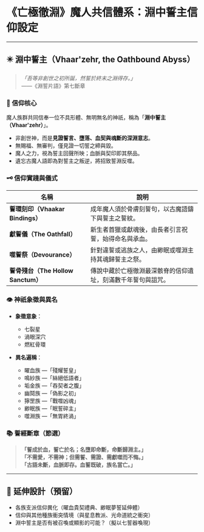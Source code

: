 # 《亡極徹淵》魔人共信體系：淵中誓主信仰設定

---

## ✴️ 淵中誓主（Vhaar'zehr, the Oathbound Abyss）

> *「吾等非創世之初所誕，然誓於終末之淵得存。」*  
> ——《淵誓片語》第七斷章

### 📖 信仰核心
魔人族群共同信奉一位不具形體、無明無名的神祇，稱為「**淵中誓主（Vhaar'zehr）**」。

- 非創世神，而是**見證誓言、墮落、血契與魂斷的深淵意志**。
- 無賜福、無審判，僅見證一切誓之締與毀。
- 魔人之力，視為誓主回聲所映；血脈與契印即其祭品。
- 遺忘古魔人語即為對誓主之叛逆，將招致誓淵反噬。

### 🗝 信仰實踐與儀式
| 名稱 | 說明 |
|------|------|
| **誓環刻印（Vhaakar Bindings）** | 成年魔人須於骨膚刻誓句，以古魔語鑄下與誓主之誓紋。 |
| **獻誓儀（The Oathfall）** | 新生者首獵或獻魂後，由長者引言祝誓，始得命名與承血。 |
| **噬誓祭（Devourance）** | 針對違誓或逃族之人，由緲眠或噬淵主持其魂歸誓主之祭。 |
| **誓骨殘台（The Hollow Sanctum）** | 傳說中藏於亡極徹淵最深骸脊的信仰遺址，刻滿數千年誓句與詛咒。 |

### 👁 神祇象徵與異名
- **象徵意象**：
  - 七裂星
  - 渦眼深穴
  - 燃紅骨環

- **異名遍稱**：
  - 曜血族 —「殘耀誓皇」
  - 鳴紗族 —「絲絕低語者」
  - 垢金族 —「吞契者之腹」
  - 幽鬩族 —「偽影之初」
  - 獰罡族 —「戰噬凶魂」
  - 緲眠族 —「眠誓碎主」
  - 噬淵族 —「無胃終渦」

### 📚 誓經斷章（節選）
> **「誓成於血，誓亡於名；名墮即命斷，命斷歸淵主。」**  
> **「不需愛，不需神；但需誓、需證、需獻噬而不悔。」**  
> **「古語未斷，血脈即存。血誓既破，族名當亡。」**

---

## 📌 延伸設計（預留）
- 各族支派信仰異化（曜血貴契禮典、緲眠夢誓延伸體）
- 信仰與其他種族衝突情境（與星息教派、光命道統之衝突）
- 淵中誓主是否有被召喚或顯影的可能？（擬以七誓器喚現）
